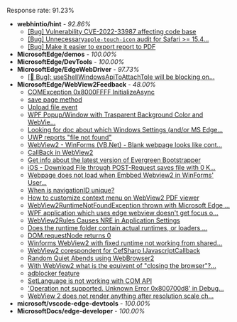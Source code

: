 Response rate: 91.23%

* **webhintio/hint** - _92.86%_
  * [[Bug] Vulnerability CVE-2022-33987 affecting code base](https://github.com/webhintio/hint/issues/5260)
  * [[Bug] Unnecessary`apple-touch-icon` audit for Safari >= 15.4...](https://github.com/webhintio/hint/issues/5256)
  * [[Bug] Make it easier to export report to PDF](https://github.com/webhintio/hint/issues/5217)
* **MicrosoftEdge/demos** - _100.00%_
* **MicrosoftEdge/DevTools** - _100.00%_
* **MicrosoftEdge/EdgeWebDriver** - _97.73%_
  * [[🐛 Bug]: useShellWindowsApiToAttachToIe will be blocking on...](https://github.com/MicrosoftEdge/EdgeWebDriver/issues/34)
* **MicrosoftEdge/WebView2Feedback** - _48.00%_
  * [COMException 0x8000FFFF  InitializeAsync](https://github.com/MicrosoftEdge/WebView2Feedback/issues/2655)
  * [save page method](https://github.com/MicrosoftEdge/WebView2Feedback/issues/2654)
  * [Upload file event](https://github.com/MicrosoftEdge/WebView2Feedback/issues/2650)
  * [WPF Popup/Window with Trasparent Background Color and WebVie...](https://github.com/MicrosoftEdge/WebView2Feedback/issues/2648)
  * [Looking for doc about which Windows Settings (and/or MS Edge...](https://github.com/MicrosoftEdge/WebView2Feedback/issues/2646)
  * [UWP reports "file not found"](https://github.com/MicrosoftEdge/WebView2Feedback/issues/2640)
  * [WebView2 - WinForms (VB.Net) - Blank webpage looks like cont...](https://github.com/MicrosoftEdge/WebView2Feedback/issues/2635)
  * [CallBack in WebView2](https://github.com/MicrosoftEdge/WebView2Feedback/issues/2630)
  * [Get info about the latest version of Evergreen Bootstrapper](https://github.com/MicrosoftEdge/WebView2Feedback/issues/2625)
  * [iOS - Download File through POST-Request saves file with 0 K...](https://github.com/MicrosoftEdge/WebView2Feedback/issues/2624)
  * [Webpage does not load when Embbed Webview2 in WinForms' User...](https://github.com/MicrosoftEdge/WebView2Feedback/issues/2616)
  * [When is navigationID unique?](https://github.com/MicrosoftEdge/WebView2Feedback/issues/2613)
  * [How to customize context menu on WebView2 PDF viewer](https://github.com/MicrosoftEdge/WebView2Feedback/issues/2607)
  * [WebView2RuntimeNotFoundException thrown with Microsoft Edge ...](https://github.com/MicrosoftEdge/WebView2Feedback/issues/2605)
  * [ WPF application which uses edge webview doesn't get focus o...](https://github.com/MicrosoftEdge/WebView2Feedback/issues/2653)
  * [WebView2Rules Causes NRE in Application Settings](https://github.com/MicrosoftEdge/WebView2Feedback/issues/2647)
  * [Does the runtime folder contain actual runtimes, or loaders ...](https://github.com/MicrosoftEdge/WebView2Feedback/issues/2645)
  * [DOM.requestNode returns 0](https://github.com/MicrosoftEdge/WebView2Feedback/issues/2643)
  * [Winforms WebView2 with fixed runtime not working from shared...](https://github.com/MicrosoftEdge/WebView2Feedback/issues/2641)
  * [WebView2 corespondent for CefSharp IJavascriptCallback](https://github.com/MicrosoftEdge/WebView2Feedback/issues/2632)
  * [Random Quiet Abends using WebBrowser2](https://github.com/MicrosoftEdge/WebView2Feedback/issues/2627)
  * [With WebView2 what is the equivent of "closing the browser"?...](https://github.com/MicrosoftEdge/WebView2Feedback/issues/2623)
  * [adblocker feature](https://github.com/MicrosoftEdge/WebView2Feedback/issues/2619)
  * [SetLanguage is not working with COM API](https://github.com/MicrosoftEdge/WebView2Feedback/issues/2617)
  * ['Operation not supported. Unknown Error 0x800700d8' in Debug...](https://github.com/MicrosoftEdge/WebView2Feedback/issues/2614)
  * [WebView 2 does not render anything after resolution scale ch...](https://github.com/MicrosoftEdge/WebView2Feedback/issues/2611)
* **microsoft/vscode-edge-devtools** - _100.00%_
* **MicrosoftDocs/edge-developer** - _100.00%_